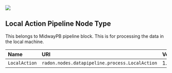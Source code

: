 ![](https://img.shields.io/badge/Status:-RELEASED-green)

## Local Action Pipeline Node Type

This belongs to MidwayPB pipeline block.
This is for processing the data in the local machine.

| Name | URI | Version | Derived From |
|:---- |:--- |:------- |:------------ |
| `LocalAction` | `radon.nodes.datapipeline.process.LocalAction` | 1.0.0 | `radon.nodes.datapipeline.MidwayPB` |
